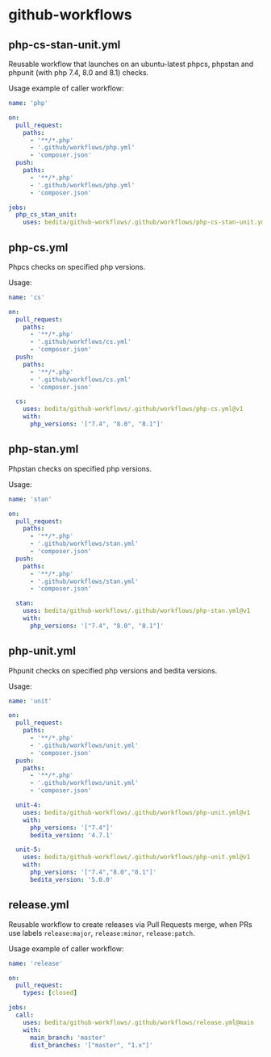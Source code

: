 # github-workflows

## php-cs-stan-unit.yml

Reusable workflow that launches on an ubuntu-latest phpcs, phpstan and phpunit (with php 7.4, 8.0 and 8.1) checks.

Usage example of caller workflow:

```yaml
name: 'php'

on:
  pull_request:
    paths:
      - '**/*.php'
      - '.github/workflows/php.yml'
      - 'composer.json'
  push:
    paths:
      - '**/*.php'
      - '.github/workflows/php.yml'
      - 'composer.json'

jobs:
  php_cs_stan_unit:
    uses: bedita/github-workflows/.github/workflows/php-cs-stan-unit.yml@main
```

## php-cs.yml

Phpcs checks on specified php versions.

Usage:

```yaml
name: 'cs'

on:
  pull_request:
    paths:
      - '**/*.php'
      - '.github/workflows/cs.yml'
      - 'composer.json'
  push:
    paths:
      - '**/*.php'
      - '.github/workflows/cs.yml'
      - 'composer.json'

  cs:
    uses: bedita/github-workflows/.github/workflows/php-cs.yml@v1
    with:
      php_versions: '["7.4", "8.0", "8.1"]'
```

## php-stan.yml

Phpstan checks on specified php versions.

Usage:

```yaml
name: 'stan'

on:
  pull_request:
    paths:
      - '**/*.php'
      - '.github/workflows/stan.yml'
      - 'composer.json'
  push:
    paths:
      - '**/*.php'
      - '.github/workflows/stan.yml'
      - 'composer.json'

  stan:
    uses: bedita/github-workflows/.github/workflows/php-stan.yml@v1
    with:
      php_versions: '["7.4", "8.0", "8.1"]'
```

## php-unit.yml

Phpunit checks on specified php versions and bedita versions.

Usage:

```yaml
name: 'unit'

on:
  pull_request:
    paths:
      - '**/*.php'
      - '.github/workflows/unit.yml'
      - 'composer.json'
  push:
    paths:
      - '**/*.php'
      - '.github/workflows/unit.yml'
      - 'composer.json'

  unit-4:
    uses: bedita/github-workflows/.github/workflows/php-unit.yml@v1
    with:
      php_versions: '["7.4"]'
      bedita_version: '4.7.1'

  unit-5:
    uses: bedita/github-workflows/.github/workflows/php-unit.yml@v1
    with:
      php_versions: '["7.4","8.0","8.1"]'
      bedita_version: '5.0.0'
```

## release.yml

Reusable workflow to create releases via Pull Requests merge, when PRs use labels `release:major`, `release:minor`, `release:patch`. 

Usage example of caller workflow:

```yaml
name: 'release'

on:
  pull_request:
    types: [closed]

jobs:
  call:
    uses: bedita/github-workflows/.github/workflows/release.yml@main
    with:
      main_branch: 'master'
      dist_branches: '["master", "1.x"]'
```
